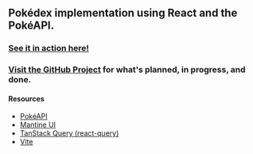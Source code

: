 ## Pokédex implementation using React and the PokéAPI.

### [See it in action here!](https://nxt3.gitlab.io/react-pokedex/)

### [Visit the GitHub Project](https://github.com/users/Nxt3/projects/1/views/1) for what's planned, in progress, and done.

#### Resources
* [PokéAPI](https://pokeapi.co/)
* [Mantine UI](https://mantine.dev/)
* [TanStack Query (react-query)](https://tanstack.com/query/latest)
* [Vite](https://vite.dev/)

